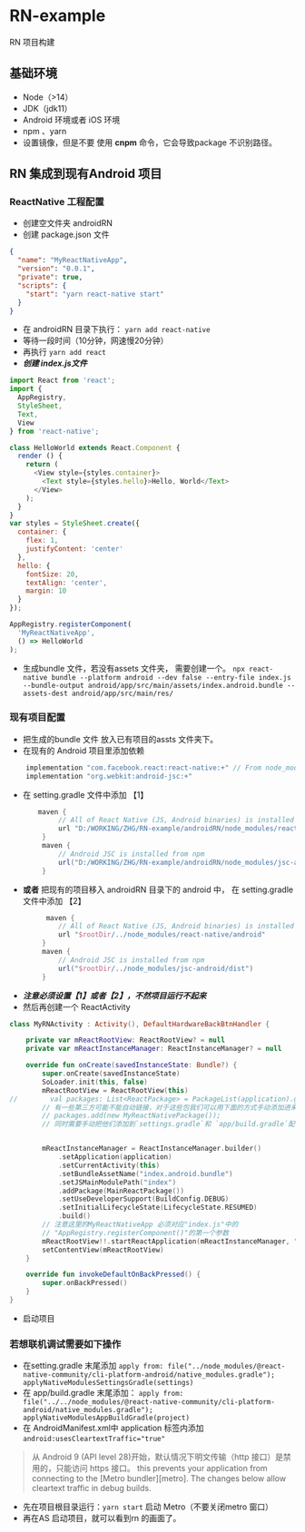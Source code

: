 # RN-example
RN 项目构建
## 基础环境
* Node（>14）
* JDK（jdk11）
* Android 环境或者 iOS 环境
* npm 、yarn
* 设置镜像，但是不要 使用 **cnpm** 命令，它会导致package 不识别路径。


## RN 集成到现有Android 项目
### ReactNative 工程配置
* 创建空文件夹 androidRN
* 创建 package.json 文件
```json
{
  "name": "MyReactNativeApp",
  "version": "0.0.1",
  "private": true,
  "scripts": {
    "start": "yarn react-native start"
  }
}
```
* 在 androidRN 目录下执行：
  `yarn add react-native`
* 等待一段时间（10分钟，网速慢20分钟）
* 再执行 `yarn add react`
* ***创建 index.js文件***
```javascript
import React from 'react';
import {
  AppRegistry,
  StyleSheet,
  Text,
  View
} from 'react-native';

class HelloWorld extends React.Component {
  render () {
    return (
      <View style={styles.container}>
        <Text style={styles.hello}>Hello, World</Text>
      </View>
    );
  }
}
var styles = StyleSheet.create({
  container: {
    flex: 1,
    justifyContent: 'center'
  },
  hello: {
    fontSize: 20,
    textAlign: 'center',
    margin: 10
  }
});

AppRegistry.registerComponent(
  'MyReactNativeApp',
  () => HelloWorld
);
```
* 生成bundle 文件，若没有assets 文件夹， 需要创建一个。
  `npx react-native bundle --platform android --dev false --entry-file index.js --bundle-output android/app/src/main/assets/index.android.bundle --assets-dest android/app/src/main/res/`
### 现有项目配置
* 把生成的bundle 文件 放入已有项目的assts 文件夹下。
* 在现有的 Android 项目里添加依赖
```gradle
    implementation "com.facebook.react:react-native:+" // From node_modules
    implementation "org.webkit:android-jsc:+"
```
* 在 setting.gradle 文件中添加 【1】
```gradle
       maven {
            // All of React Native (JS, Android binaries) is installed from npm
            url "D:/WORKING/ZHG/RN-example/androidRN/node_modules/react-native/android"
        }
        maven {
            // Android JSC is installed from npm
            url("D:/WORKING/ZHG/RN-example/androidRN/node_modules/jsc-android/dist")
        }
```
* **或者** 把现有的项目移入 androidRN 目录下的 android 中， 在 setting.gradle 文件中添加 【2】
```gradle
         maven {
            // All of React Native (JS, Android binaries) is installed from npm
            url "$rootDir/../node_modules/react-native/android"
        }
        maven {
            // Android JSC is installed from npm
            url("$rootDir/../node_modules/jsc-android/dist")
        }
```
* ***注意必须设置【1】或者【2】，不然项目运行不起来***
* 然后再创建一个 ReactActivity
```kotlin
class MyRNActivity : Activity(), DefaultHardwareBackBtnHandler {

    private var mReactRootView: ReactRootView? = null
    private var mReactInstanceManager: ReactInstanceManager? = null

    override fun onCreate(savedInstanceState: Bundle?) {
        super.onCreate(savedInstanceState)
        SoLoader.init(this, false)
        mReactRootView = ReactRootView(this)
//        val packages: List<ReactPackage> = PackageList(application).getPackages()
        // 有一些第三方可能不能自动链接，对于这些包我们可以用下面的方式手动添加进来：
        // packages.add(new MyReactNativePackage());
        // 同时需要手动把他们添加到`settings.gradle`和 `app/build.gradle`配置文件中。


        mReactInstanceManager = ReactInstanceManager.builder()
            .setApplication(application)
            .setCurrentActivity(this)
            .setBundleAssetName("index.android.bundle")
            .setJSMainModulePath("index")
            .addPackage(MainReactPackage())
            .setUseDeveloperSupport(BuildConfig.DEBUG)
            .setInitialLifecycleState(LifecycleState.RESUMED)
            .build()
        // 注意这里的MyReactNativeApp 必须对应"index.js"中的
        // "AppRegistry.registerComponent()"的第一个参数
        mReactRootView!!.startReactApplication(mReactInstanceManager, "MyReactNativeApp", null)
        setContentView(mReactRootView)
    }

    override fun invokeDefaultOnBackPressed() {
        super.onBackPressed()
    }
}
```
* 启动项目
### 若想联机调试需要如下操作
* 在setting.gradle 末尾添加
  `apply from: file("../node_modules/@react-native-community/cli-platform-android/native_modules.gradle"); applyNativeModulesSettingsGradle(settings)`
* 在 app/build.gradle 末尾添加：
  `apply from: file("../../node_modules/@react-native-community/cli-platform-android/native_modules.gradle"); applyNativeModulesAppBuildGradle(project)
  `
* 在 AndroidManifest.xml中 application 标签内添加`android:usesCleartextTraffic="true"`
> 从 Android 9 (API level 28)开始，默认情况下明文传输（http 接口）是禁用的，只能访问 https 接口。 this prevents your application from connecting to the [Metro bundler][metro]. The changes below allow cleartext traffic in debug builds.
* 先在项目根目录运行：`yarn start` 启动 Metro（不要关闭metro 窗口）
* 再在AS 启动项目，就可以看到rn 的画面了。